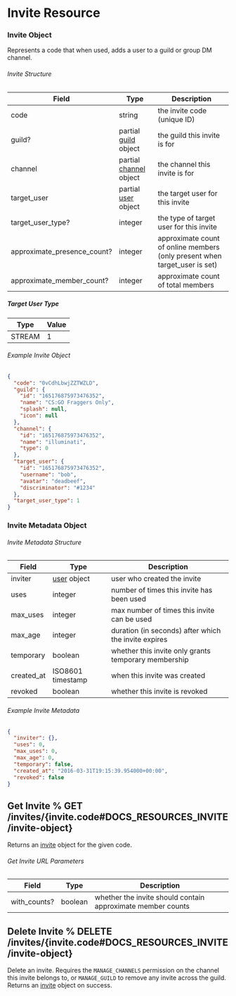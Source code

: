 # Invite Resource

### Invite Object

Represents a code that when used, adds a user to a guild or group DM channel.

###### Invite Structure

| Field                       | Type                                                             | Description                                                                |
| --------------------------- | ---------------------------------------------------------------- | -------------------------------------------------------------------------- |
| code                        | string                                                           | the invite code (unique ID)                                                |
| guild?                      | partial [guild](#DOCS_RESOURCES_GUILD/guild-object) object       | the guild this invite is for                                               |
| channel                     | partial [channel](#DOCS_RESOURCES_CHANNEL/channel-object) object | the channel this invite is for                                             |
| target_user                 | partial [user](#DOCS_RESOURCES_USER/user-object) object          | the target user for this invite                                            |
| target_user_type?           | integer                                                          | the type of target user for this invite                                    |
| approximate_presence_count? | integer                                                          | approximate count of online members (only present when target_user is set) |
| approximate_member_count?   | integer                                                          | approximate count of total members                                         |

##### Target User Type

| Type   | Value |
| ------ | ----- |
| STREAM | 1     |

###### Example Invite Object

```json
{
  "code": "0vCdhLbwjZZTWZLD",
  "guild": {
    "id": "165176875973476352",
    "name": "CS:GO Fraggers Only",
    "splash": null,
    "icon": null
  },
  "channel": {
    "id": "165176875973476352",
    "name": "illuminati",
    "type": 0
  },
  "target_user": {
    "id": "165176875973476352",
    "username": "bob",
    "avatar": "deadbeef",
    "discriminator": "#1234"
  },
  "target_user_type": 1
}
```

### Invite Metadata Object

###### Invite Metadata Structure

| Field      | Type                                            | Description                                          |
| ---------- | ----------------------------------------------- | ---------------------------------------------------- |
| inviter    | [user](#DOCS_RESOURCES_USER/user-object) object | user who created the invite                          |
| uses       | integer                                         | number of times this invite has been used            |
| max_uses   | integer                                         | max number of times this invite can be used          |
| max_age    | integer                                         | duration (in seconds) after which the invite expires |
| temporary  | boolean                                         | whether this invite only grants temporary membership |
| created_at | ISO8601 timestamp                               | when this invite was created                         |
| revoked    | boolean                                         | whether this invite is revoked                       |

###### Example Invite Metadata

```json
{
  "inviter": {},
  "uses": 0,
  "max_uses": 0,
  "max_age": 0,
  "temporary": false,
  "created_at": "2016-03-31T19:15:39.954000+00:00",
  "revoked": false
}
```

## Get Invite % GET /invites/{invite.code#DOCS_RESOURCES_INVITE/invite-object}

Returns an [invite](#DOCS_RESOURCES_INVITE/invite-object) object for the given code.

###### Get Invite URL Parameters

| Field        | Type    | Description                                                 |
| ------------ | ------- | ----------------------------------------------------------- |
| with_counts? | boolean | whether the invite should contain approximate member counts |

## Delete Invite % DELETE /invites/{invite.code#DOCS_RESOURCES_INVITE/invite-object}

Delete an invite. Requires the `MANAGE_CHANNELS` permission on the channel this invite belongs to, or `MANAGE_GUILD` to remove any invite across the guild. Returns an [invite](#DOCS_RESOURCES_INVITE/invite-object) object on success.
